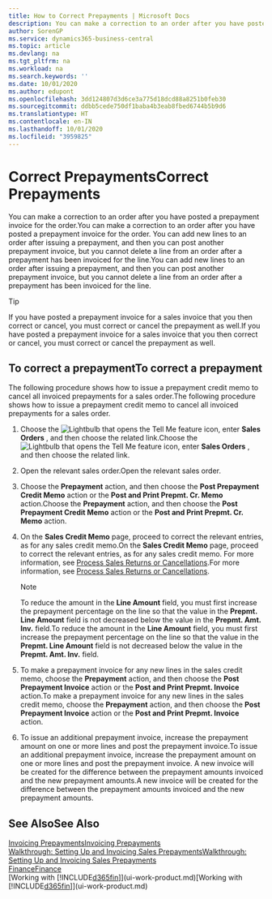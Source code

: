 ```yaml
---
title: How to Correct Prepayments | Microsoft Docs
description: You can make a correction to an order after you have posted a prepayment invoice for the order. You can add new lines to an order after issuing a prepayment, and then you can post another prepayment invoice, but you cannot delete a line from an order after a prepayment has been invoiced for the line.
author: SorenGP
ms.service: dynamics365-business-central
ms.topic: article
ms.devlang: na
ms.tgt_pltfrm: na
ms.workload: na
ms.search.keywords: ''
ms.date: 10/01/2020
ms.author: edupont
ms.openlocfilehash: 3dd124807d3d6ce3a775d18dcd88a8251b0feb30
ms.sourcegitcommit: ddbb5cede750df1baba4b3eab8fbed6744b5b9d6
ms.translationtype: HT
ms.contentlocale: en-IN
ms.lasthandoff: 10/01/2020
ms.locfileid: "3959825"
---
```

# <a name="correct-prepayments"></a><span data-ttu-id="65fb9-104">Correct Prepayments</span><span class="sxs-lookup"><span data-stu-id="65fb9-104">Correct Prepayments</span></span>

<span data-ttu-id="65fb9-105">You can make a correction to an order after you have posted a prepayment invoice for the order.</span><span class="sxs-lookup"><span data-stu-id="65fb9-105">You can make a correction to an order after you have posted a prepayment invoice for the order.</span></span> <span data-ttu-id="65fb9-106">You can add new lines to an order after issuing a prepayment, and then you can post another prepayment invoice, but you cannot delete a line from an order after a prepayment has been invoiced for the line.</span><span class="sxs-lookup"><span data-stu-id="65fb9-106">You can add new lines to an order after issuing a prepayment, and then you can post another prepayment invoice, but you cannot delete a line from an order after a prepayment has been invoiced for the line.</span></span>  

> [!TIP]
> <span data-ttu-id="65fb9-107">If you have posted a prepayment invoice for a sales invoice that you then correct or cancel, you must correct or cancel the prepayment as well.</span><span class="sxs-lookup"><span data-stu-id="65fb9-107">If you have posted a prepayment invoice for a sales invoice that you then correct or cancel, you must correct or cancel the prepayment as well.</span></span>

## <a name="to-correct-a-prepayment"></a><span data-ttu-id="65fb9-108">To correct a prepayment</span><span class="sxs-lookup"><span data-stu-id="65fb9-108">To correct a prepayment</span></span>

<span data-ttu-id="65fb9-109">The following procedure shows how to issue a prepayment credit memo to cancel all invoiced prepayments for a sales order.</span><span class="sxs-lookup"><span data-stu-id="65fb9-109">The following procedure shows how to issue a prepayment credit memo to cancel all invoiced prepayments for a sales order.</span></span>  

1. <span data-ttu-id="65fb9-110">Choose the ![Lightbulb that opens the Tell Me feature](media/ui-search/search_small.png "Tell me what you want to do") icon, enter **Sales Orders** , and then choose the related link.</span><span class="sxs-lookup"><span data-stu-id="65fb9-110">Choose the ![Lightbulb that opens the Tell Me feature](media/ui-search/search_small.png "Tell me what you want to do") icon, enter **Sales Orders** , and then choose the related link.</span></span>  
2. <span data-ttu-id="65fb9-111">Open the relevant sales order.</span><span class="sxs-lookup"><span data-stu-id="65fb9-111">Open the relevant sales order.</span></span>
3. <span data-ttu-id="65fb9-112">Choose the **Prepayment** action, and then choose the **Post Prepayment Credit Memo** action or the **Post and Print Prepmt. Cr. Memo** action.</span><span class="sxs-lookup"><span data-stu-id="65fb9-112">Choose the **Prepayment** action, and then choose the **Post Prepayment Credit Memo** action or the **Post and Print Prepmt. Cr. Memo** action.</span></span>  
4. <span data-ttu-id="65fb9-113">On the **Sales Credit Memo** page, proceed to correct the relevant entries, as for any sales credit memo.</span><span class="sxs-lookup"><span data-stu-id="65fb9-113">On the **Sales Credit Memo** page, proceed to correct the relevant entries, as for any sales credit memo.</span></span> <span data-ttu-id="65fb9-114">For more information, see [Process Sales Returns or Cancellations](sales-how-process-sales-returns-cancellations.md).</span><span class="sxs-lookup"><span data-stu-id="65fb9-114">For more information, see [Process Sales Returns or Cancellations](sales-how-process-sales-returns-cancellations.md).</span></span>  

    > [!NOTE]  
    > <span data-ttu-id="65fb9-115">To reduce the amount in the **Line Amount** field, you must first increase the prepayment percentage on the line so that the value in the **Prepmt. Line Amount** field is not decreased below the value in the **Prepmt. Amt. Inv.** field.</span><span class="sxs-lookup"><span data-stu-id="65fb9-115">To reduce the amount in the **Line Amount** field, you must first increase the prepayment percentage on the line so that the value in the **Prepmt. Line Amount** field is not decreased below the value in the **Prepmt. Amt. Inv.** field.</span></span>

5. <span data-ttu-id="65fb9-116">To make a prepayment invoice for any new lines in the sales credit memo, choose the **Prepayment** action, and then choose the **Post Prepayment Invoice** action or the **Post and Print Prepmt. Invoice** action.</span><span class="sxs-lookup"><span data-stu-id="65fb9-116">To make a prepayment invoice for any new lines in the sales credit memo, choose the **Prepayment** action, and then choose the **Post Prepayment Invoice** action or the **Post and Print Prepmt. Invoice** action.</span></span>  
6. <span data-ttu-id="65fb9-117">To issue an additional prepayment invoice, increase the prepayment amount on one or more lines and post the prepayment invoice.</span><span class="sxs-lookup"><span data-stu-id="65fb9-117">To issue an additional prepayment invoice, increase the prepayment amount on one or more lines and post the prepayment invoice.</span></span> <span data-ttu-id="65fb9-118">A new invoice will be created for the difference between the prepayment amounts invoiced and the new prepayment amounts.</span><span class="sxs-lookup"><span data-stu-id="65fb9-118">A new invoice will be created for the difference between the prepayment amounts invoiced and the new prepayment amounts.</span></span>  

## <a name="see-also"></a><span data-ttu-id="65fb9-119">See Also</span><span class="sxs-lookup"><span data-stu-id="65fb9-119">See Also</span></span>

[<span data-ttu-id="65fb9-120">Invoicing Prepayments</span><span class="sxs-lookup"><span data-stu-id="65fb9-120">Invoicing Prepayments</span></span>](finance-invoice-prepayments.md)  
[<span data-ttu-id="65fb9-121">Walkthrough: Setting Up and Invoicing Sales Prepayments</span><span class="sxs-lookup"><span data-stu-id="65fb9-121">Walkthrough: Setting Up and Invoicing Sales Prepayments</span></span>](walkthrough-setting-up-and-invoicing-sales-prepayments.md)  
[<span data-ttu-id="65fb9-122">Finance</span><span class="sxs-lookup"><span data-stu-id="65fb9-122">Finance</span></span>](finance.md)  
<span data-ttu-id="65fb9-123">[Working with [!INCLUDE[d365fin](includes/d365fin_md.md)]](ui-work-product.md)</span><span class="sxs-lookup"><span data-stu-id="65fb9-123">[Working with [!INCLUDE[d365fin](includes/d365fin_md.md)]](ui-work-product.md)</span></span>  

